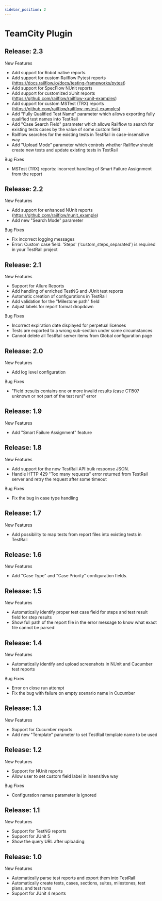 ```yaml
---
sidebar_position: 2
---
```


# TeamCity Plugin

## Release: 2.3
New Features
>
- Add support for Robot native reports
- Add support for custom Railflow Pytest reports (https://docs.railflow.io/docs/testing-frameworks/pytest)
- Add support for SpecFlow NUnit reports
- Add support for customized xUnit reports (https://github.com/railflow/railflow-xunit-examples)
- Add support for custom MSTest (TRX) reports (https://github.com/railflow/railflow-mstest-examples)
- Add "Fully Qualified Test Name" parameter which allows exporting fully qualified test names into TestRail
- Add "Case Search Field" parameter which allows Railflow to search for existing tests cases by the value of some custom field
- Railflow searches for the existing tests in TestRail in case-insensitive way
- Add "Upload Mode" parameter which controls whether Railflow should create new tests and update existing tests in TestRail

Bug Fixes
>
- MSTest (TRX) reports: incorrect handling of Smart Failure Assignment from the report


## Release: 2.2
New Features
>
- Add support for enhanced NUnit reports (https://github.com/railflow/nunit_example)
- Add new "Search Mode" parameter

Bug Fixes
>
- Fix incorrect logging messages
- Error: Custom case field: 'Steps' ('custom_steps_separated') is required in your TestRail project


## Release: 2.1
New Features 
>
- Support for Allure Reports
- Add handling of enriched TestNG and JUnit test reports
- Automatic creation of configurations in TestRail
- Add validation for the "Milestone path" field
- Adjust labels for report format dropdown

Bug Fixes 
>
- Incorrect expiration date displayed for perpetual licenses
- Tests are exported to a wrong sub-section under some circumstances
- Cannot delete all TestRail server items from Global configuration page

## Release: 2.0
New Features 
>
- Add log level configuration

Bug Fixes
>
- "Field :results contains one or more invalid results (case C11507 unknown or not part of the test run)" error

## Release: 1.9
New Features 
>
- Add "Smart Failure Assignment" feature

## Release: 1.8
New Features 
>
- Add support for the new TestRail API bulk response JSON.
- Handle HTTP 429 "Too many requests" error returned from TestRail server and retry the request after some timeout

Bug Fixes 
>
- Fix the bug in case type handling

## Release: 1.7
New Features 
>
- Add possibility to map tests from report files into existing tests in TestRail

## Release: 1.6
New Features 
>
- Add "Case Type" and "Case Priority" configuration fields.

## Release: 1.5
New Features 
>
- Automatically identify proper test case field for steps and test result field for step results
- Show full path of the report file in the error message to know what exact file cannot be parsed

## Release: 1.4
New Features 
>
- Automatically identify and upload screenshots in NUnit and Cucumber test reports

Bug Fixes 
>
- Error on close run attempt
- Fix the bug with failure on empty scenario name in Cucumber

## Release: 1.3
New Features 
>
- Support for Cucumber reports
- Add new "Template" parameter to set TestRail template name to be used

## Release: 1.2
New Features 
>
- Support for NUnit reports
- Allow user to set custom field label in insensitive way

Bug Fixes 
>
- Configuration names parameter is ignored

## Release: 1.1
New Features 
>
- Support for TestNG reports
- Support for JUnit 5
- Show the query URL after uploading

## Release: 1.0
New Features 
>
- Automatically parse test reports and export them into TestRail
- Automatically create tests, cases, sections, suites, milestones, test plans, and test runs
- Support for JUnit 4 reports